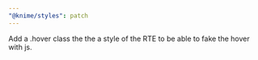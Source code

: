 ```yaml
---
"@knime/styles": patch
---
```


Add a .hover class the the a style of the RTE to be able to fake the hover with js.

